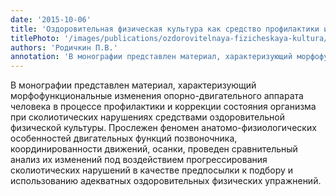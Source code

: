```yaml
---
date: '2015-10-06'
title: 'Оздоровительная физическая культура как средство профилактики и коррекции сколитических нарушений: Монография'
titlePhoto: '/images/publications/ozdorovitelnaya-fizicheskaya-kultura/cover.jpg'
authors: 'Родичкин П.В.'
annotation: 'В монографии представлен материал, характеризующий морфофункциональные изменения опорно-двигательного аппарата человека в процессе профилактики и коррекции состояния организма при сколиотических нарушениях средствами оздоровительной физической культуры.'
---
```

В монографии представлен материал, характеризующий морфофункциональные изменения опорно-двигательного аппарата человека в процессе профилактики и коррекции состояния организма при сколиотических нарушениях средствами оздоровительной физической культуры. Прослежен феномен анатомо-физиологических особенностей двигательных функций позвоночника, координированности движений, осанки, проведен сравнительный анализ их изменений под воздействием прогрессирования сколиотических нарушений в качестве предпосылки к подбору и использованию адекватных оздоровительных физических упражнений.